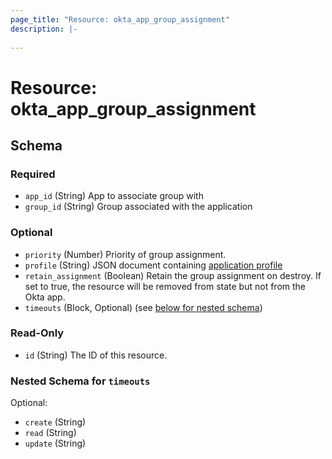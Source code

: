 ```yaml
---
page_title: "Resource: okta_app_group_assignment"
description: |-
  
---
```


# Resource: okta_app_group_assignment





<!-- schema generated by tfplugindocs -->
## Schema

### Required

- `app_id` (String) App to associate group with
- `group_id` (String) Group associated with the application

### Optional

- `priority` (Number) Priority of group assignment.
- `profile` (String) JSON document containing [application profile](https://developer.okta.com/docs/reference/api/apps/#profile-object)
- `retain_assignment` (Boolean) Retain the group assignment on destroy. If set to true, the resource will be removed from state but not from the Okta app.
- `timeouts` (Block, Optional) (see [below for nested schema](#nestedblock--timeouts))

### Read-Only

- `id` (String) The ID of this resource.

<a id="nestedblock--timeouts"></a>
### Nested Schema for `timeouts`

Optional:

- `create` (String)
- `read` (String)
- `update` (String)


